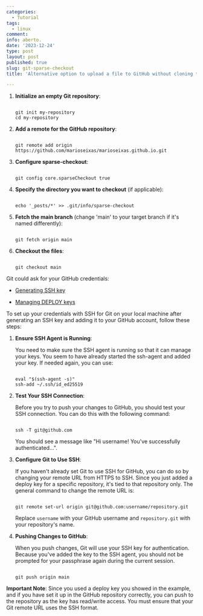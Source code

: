 ```yaml
---
categories:
  - Tutorial
tags:
  - linux
comment: 
info: aberto.
date: '2023-12-24'
type: post
layout: post
published: true
slug: git-sparse-checkout
title: 'Alternative option to upload a file to GitHub without cloning the entire repository'

---
```


1. **Initialize an empty Git repository**:

   ```shell

   git init my-repository
   cd my-repository

   ```

2. **Add a remote for the GitHub repository**:

   ```shell

   git remote add origin https://github.com/marioseixas/marioseixas.github.io.git

   ```

3. **Configure sparse-checkout**:

   ```shell

   git config core.sparseCheckout true

   ```

4. **Specify the directory you want to checkout** (if applicable):

   ```shell

   echo '_posts/*' >> .git/info/sparse-checkout

   ```

5. **Fetch the main branch** (change 'main' to your target branch if it's named differently):

   ```shell

   git fetch origin main

   ```

6. **Checkout the files**:

   ```shell

   git checkout main

   ```

Git could ask for your GitHub credentials:

- [Generating SSH key](https://docs.github.com/pt/authentication/connecting-to-github-with-ssh/generating-a-new-ssh-key-and-adding-it-to-the-ssh-agent)

- [Managing DEPLOY keys](https://docs.github.com/pt/authentication/connecting-to-github-with-ssh/managing-deploy-keys)

To set up your credentials with SSH for Git on your local machine after generating an SSH key and adding it to your GitHub account, follow these steps:

1. **Ensure SSH Agent is Running**:

   You need to make sure the SSH agent is running so that it can manage your keys. You seem to have already started the ssh-agent and added your key. If needed again, you can use:

   ```shell

   eval "$(ssh-agent -s)"
   ssh-add ~/.ssh/id_ed25519

   ```

2. **Test Your SSH Connection**:

   Before you try to push your changes to GitHub, you should test your SSH connection. You can do this with the following command:

   ```shell

   ssh -T git@github.com

   ```

   You should see a message like "Hi username! You've successfully authenticated...".

3. **Configure Git to Use SSH**:

   If you haven't already set Git to use SSH for GitHub, you can do so by changing your remote URL from HTTPS to SSH. Since you just added a deploy key for a specific repository, it's tied to that repository only. The general command to change the remote URL is:

   ```shell

   git remote set-url origin git@github.com:username/repository.git

   ```

   Replace `username` with your GitHub username and `repository.git` with your repository's name.

4. **Pushing Changes to GitHub**:

   When you push changes, Git will use your SSH key for authentication. Because you've added the key to the SSH agent, you should not be prompted for your passphrase again during the current session.

   ```shell

   git push origin main

   ```

**Important Note**: Since you used a deploy key you showed in the example, and if you have set it up in the GitHub repository correctly, you can push to the repository as the key has read/write access. You must ensure that your Git remote URL uses the SSH format.
